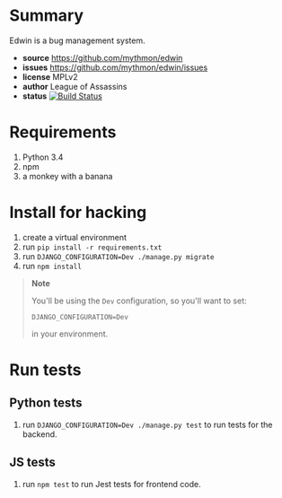# Summary

Edwin is a bug management system.

* **source** https://github.com/mythmon/edwin
* **issues** https://github.com/mythmon/edwin/issues
* **license** MPLv2
* **author** League of Assassins
* **status** [![Build Status](https://travis-ci.org/mythmon/edwin.svg?branch=master)](https://travis-ci.org/mythmon/edwin)


# Requirements

1. Python 3.4
2. npm
3. a monkey with a banana


# Install for hacking

1. create a virtual environment
2. run `pip install -r requirements.txt`
3. run `DJANGO_CONFIGURATION=Dev ./manage.py migrate`
4. run `npm install`

> **Note**
>
> You'll be using the `Dev` configuration, so you'll want to set:
>
> ```
> DJANGO_CONFIGURATION=Dev
> ```
>
> in your environment.


# Run tests

## Python tests

1. run `DJANGO_CONFIGURATION=Dev ./manage.py test` to run tests for the backend.

## JS tests

1. run `npm test` to run Jest tests for frontend code.
